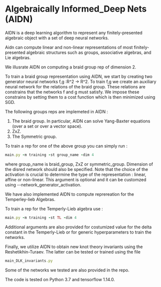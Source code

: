 # Algebraically Informed_Deep Nets (AIDN)

AIDN is a deep learning algorithm to represent any finitely-presented algebraic object with a set of deep neural networks.


Aidn can compute linear and non-linear representations of most finitely-presented algebraic structures such as groups, associative algebras, and Lie algebras.

We illusrate AIDN on computing a braid group rep of dimension 2.

To train a braid group representation using AIDN, we start by creating two generator neural networks  f,g :R^2 -> R^2. To train f,g we create an auxiliary neural network for the relations of the braid group. These relations are constrains that the networks f and g must satisfy. We impose these constrains by setting them to a cost function which is then minimized using SGD.

The following groups reps are implemeted in AIDN :

1) The braid group. In particular, AIDN can solve Yang-Baxter equations (over a set or over a vector space).
2) ZxZ.
3) The Symmetric group.

To train a rep for one of the above group you can simply run :

```ruby
main.py -m training -st group_name -dim 4
```
where group_name is braid_group, ZxZ or symmetric_group. Dimension of the disred network should also be specified. Note that the choice of the activation is crucial to determine the type of the representation : linear, affine or non-linear. This argument is optional and it can be customzed using --network_generator_activation.


We have also implemented AIDN to compute reprereation for the Temperley-lieb Algebras.

To train a rep for the Temperly-Lieb algebra use :

```ruby
main.py -m training -st TL -dim 4
```

Additional arguments are also provided for costumized value for the delta constant in the Temperly-Lieb or for generic hyperparameters to train the networks.

Finally, we utilize AIDN to obtain new knot theory invariants using the Reshetikhin-Turaev. The latter can be tested or trained using the file

```ruby
main_DLK_invariants.py
```
Some of the networks we tested are also provided in the repo.

The code is tested on Python 3.7 and tensorflow 1.14.0.
